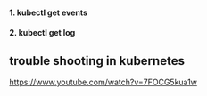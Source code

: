 #### 1. kubectl get events
#### 2. kubectl get log <pod>

## trouble shooting in kubernetes
https://www.youtube.com/watch?v=7FOCG5kua1w
